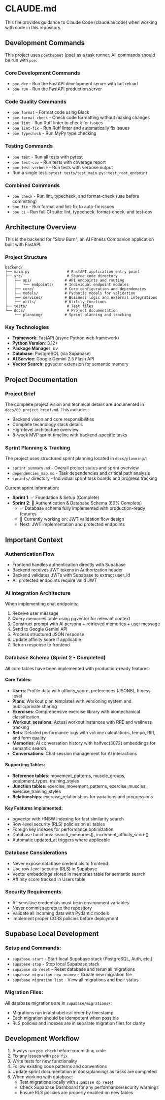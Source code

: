 # CLAUDE.md

This file provides guidance to Claude Code (claude.ai/code) when working with code in this repository.

## Development Commands

This project uses `poethepoet` (poe) as a task runner. All commands should be run with `poe`:

### Core Development Commands
- `poe dev` - Run the FastAPI development server with hot reload
- `poe run` - Run the FastAPI production server

### Code Quality Commands
- `poe format` - Format code using Black
- `poe format-check` - Check code formatting without making changes
- `poe lint` - Run Ruff linter to check for issues
- `poe lint-fix` - Run Ruff linter and automatically fix issues
- `poe typecheck` - Run MyPy type checking

### Testing Commands
- `poe test` - Run all tests with pytest
- `poe test-cov` - Run tests with coverage report
- `poe test-verbose` - Run tests with verbose output
- Run a single test: `pytest tests/test_main.py::test_root_endpoint`

### Combined Commands
- `poe check` - Run lint, typecheck, and format-check (use before committing)
- `poe fix` - Run format and lint-fix to auto-fix issues
- `poe ci` - Run full CI suite: lint, typecheck, format-check, and test-cov

## Architecture Overview

This is the backend for "Slow Burn", an AI Fitness Companion application built with FastAPI.

### Project Structure
```
backend/
├── main.py                 # FastAPI application entry point
├── src/                    # Source code directory
│   ├── api/               # API endpoints and routing
│   │   └── endpoints/     # Individual endpoint modules
│   ├── core/              # Core configuration and dependencies
│   ├── models/            # Pydantic models for validation
│   ├── services/          # Business logic and external integrations
│   └── utils/             # Utility functions
├── tests/                  # Test files
└── docs/                   # Project documentation
    └── planning/          # Sprint planning and tracking
```

### Key Technologies
- **Framework**: FastAPI (async Python web framework)
- **Python Version**: 3.12+
- **Package Manager**: uv
- **Database**: PostgreSQL (via Supabase)
- **AI Service**: Google Gemini 2.5 Flash API
- **Vector Search**: pgvector extension for semantic memory

## Project Documentation

### Project Brief
The complete project vision and technical details are documented in `docs/00_project_brief.md`. This includes:
- Backend vision and core responsibilities
- Complete technology stack details
- High-level architecture overview
- 8-week MVP sprint timeline with backend-specific tasks

### Sprint Planning & Tracking
The project uses structured sprint planning located in `docs/planning/`:
- `sprint_summary.md` - Overall project status and sprint overview
- `dependencies_map.md` - Task dependencies and critical path analysis
- `sprints/` directory - Individual sprint task boards and progress tracking

Current sprint information:
- **Sprint 1**: ✅ Foundation & Setup (Complete)
- **Sprint 2**: 🏃 Authentication & Database Schema (60% Complete)
  - ✅ Database schema fully implemented with production-ready features
  - 🏃 Currently working on: JWT validation flow design
  - Next: JWT implementation and protected endpoints

## Important Context

### Authentication Flow
- Frontend handles authentication directly with Supabase
- Backend receives JWT tokens in Authorization header
- Backend validates JWTs with Supabase to extract user_id
- All protected endpoints require valid JWT

### AI Integration Architecture
When implementing chat endpoints:
1. Receive user message
2. Query memories table using pgvector for relevant context
3. Construct prompt with AI persona + retrieved memories + user message
4. Send to Google Gemini API
5. Process structured JSON response
6. Update affinity score if applicable
7. Return response to frontend

### Database Schema (Sprint 2 - Completed)
All core tables have been implemented with production-ready features:

#### Core Tables:
- **Users**: Profile data with affinity_score, preferences (JSONB), fitness level
- **Plans**: Workout plan templates with versioning system and public/private sharing
- **Exercises**: Comprehensive exercise library with biomechanical classification
- **Workout_sessions**: Actual workout instances with RPE and wellness tracking
- **Sets**: Detailed performance logs with volume calculations, tempo, RIR, and form quality
- **Memories**: AI conversation history with halfvec(3072) embeddings for semantic search
- **Conversations**: Chat session management for AI interactions

#### Supporting Tables:
- **Reference tables**: movement_patterns, muscle_groups, equipment_types, training_styles
- **Junction tables**: exercise_movement_patterns, exercise_muscles, exercise_training_styles
- **Relationships**: exercise_relationships for variations and progressions

#### Key Features Implemented:
- pgvector with HNSW indexing for fast similarity search
- Row-level security (RLS) policies on all tables
- Foreign key indexes for performance optimization
- Database functions: search_memories(), increment_affinity_score()
- Automatic updated_at triggers where applicable

### Database Considerations
- Never expose database credentials to frontend
- Use row-level security (RLS) in Supabase
- Vector embeddings stored in memories table for semantic search
- Affinity score tracked in Users table

### Security Requirements
- All sensitive credentials must be in environment variables
- Never commit secrets to the repository
- Validate all incoming data with Pydantic models
- Implement proper CORS policies before deployment

## Supabase Local Development

### Setup and Commands:
- `supabase start` - Start local Supabase stack (PostgreSQL, Auth, etc.)
- `supabase stop` - Stop local Supabase stack
- `supabase db reset` - Reset database and rerun all migrations
- `supabase migration new <name>` - Create new migration file
- `supabase migration list` - View all migrations and their status

### Migration Files:
All database migrations are in `supabase/migrations/`:
- Migrations run in alphabetical order by timestamp
- Each migration should be idempotent when possible
- RLS policies and indexes are in separate migration files for clarity

## Development Workflow

1. Always run `poe check` before committing code
2. Fix any issues with `poe fix`
3. Write tests for new functionality
4. Follow existing code patterns and conventions
5. Update sprint documentation in docs/planning/ as tasks are completed
6. When working with database:
   - Test migrations locally with `supabase db reset`
   - Check Supabase Dashboard for any performance/security warnings
   - Ensure RLS policies are properly enabled on new tables